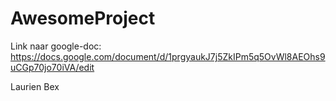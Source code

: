 # AwesomeProject

Link naar google-doc: https://docs.google.com/document/d/1prgyaukJ7j5ZkIPm5q5OvWl8AEOhs9uCGp70jo70iVA/edit

Laurien Bex